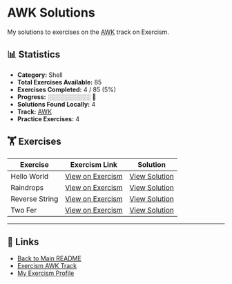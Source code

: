 # AWK Solutions

My solutions to exercises on the [AWK](https://exercism.org/tracks/awk) track on Exercism.

## 📊 Statistics

- **Category:** Shell
- **Total Exercises Available:** 85
- **Exercises Completed:** 4 / 85 (5%)
- **Progress:** ░░░░░░░░░░ 🔴
- **Solutions Found Locally:** 4
- **Track:** [AWK](https://exercism.org/tracks/awk)
- **Practice Exercises:** 4

## 🏋️ Exercises

| Exercise | Exercism Link | Solution |
|----------|---------------|----------|
| Hello World | [View on Exercism](https://exercism.org/tracks/awk/exercises/hello-world) | [View Solution](hello-world/README.md) |
| Raindrops | [View on Exercism](https://exercism.org/tracks/awk/exercises/raindrops) | [View Solution](raindrops/README.md) |
| Reverse String | [View on Exercism](https://exercism.org/tracks/awk/exercises/reverse-string) | [View Solution](reverse-string/README.md) |
| Two Fer | [View on Exercism](https://exercism.org/tracks/awk/exercises/two-fer) | [View Solution](two-fer/README.md) |

---

## 🔗 Links

- [Back to Main README](../README.md)
- [Exercism AWK Track](https://exercism.org/tracks/awk)
- [My Exercism Profile](https://exercism.org/profiles/princemuel)
